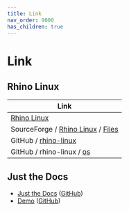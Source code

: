 ```yaml
---
title: Link
nav_order: 9000
has_children: true
---
```



# Link




## Rhino Linux

| Link |
| ---- |
| [Rhino Linux](https://rhinolinux.org/) |
| SourceForge / [Rhino Linux](https://sourceforge.net/projects/rhino-linux-builder/) / [Files](https://sourceforge.net/projects/rhino-linux-builder/files/) |
| GitHub / [rhino-linux](https://github.com/rhino-linux/os/) |
| GitHub / rhino-linux / [os](https://github.com/rhino-linux/os/) |




## Just the Docs

* [Just the Docs](https://pmarsceill.github.io/just-the-docs/) ([GitHub](https://github.com/pmarsceill/just-the-docs))
* [Demo](https://pmarsceill.github.io/jtd-remote/) ([GitHub](https://github.com/pmarsceill/jtd-remote))
